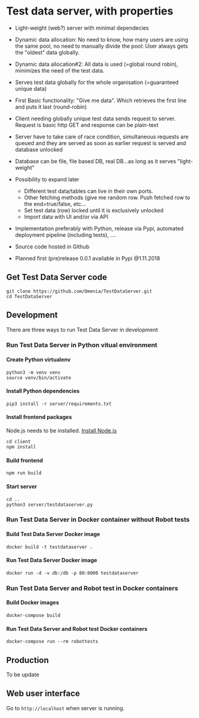 # Test data server, with properties #

* Light-weight (web?) server with minimal dependecies
* Dynamic data allocation: No need to know, how many users are using the same pool, no need to manually divide the pool: User always gets the "oldest" data globally.
* Dynamic data allocation#2: All data is used (=global round robin), minimizes the need of the test data.
* Serves test data globally for the whole organisation (=guaranteed unique data)
* First Basic functionality: "Give me data". Which retrieves the first line and puts it last (round-robin)


* Client needing globally unique test data sends request to server. Request is basic http GET and response can be plain-text
* Server have to take care of race condition, simultaneous requests are queued and they are served as soon as earlier request is served and database unlocked
* Database can be file, file based DB, real DB...as long as it serves "light-weight"
* Possibility to expand later
  * Different test data/tables can live in their own ports.
  * Other fetching methods (give me random row. Push fetched row to the end=true/false, etc...
  * Set test data (row) locked until it is exclusively unlocked
  * Import data with UI and/or via API
* Implementation preferably with Python, release via Pypi, automated deployment pipeline (including tests), ....
* Source code hosted in Github
* Planned first (pre)release 0.0.1 available in Pypi @1.11.2018

## Get Test Data Server code

```
git clone https://github.com/Omenia/TestDataServer.git
cd TestDataServer
```

## Development ##

There are three ways to run Test Data Server in development

### Run Test Data Server in Python vitual environment ###

#### Create Python virtualenv 

```
python3 -m venv venv
source venv/bin/activate
```

#### Install Python dependencies

```
pip3 install -r server/requirements.txt
```

#### Install frontend packages

Node.js needs to be installed. [Install Node.js](https://nodejs.org/en/download/package-manager/)

```
cd client
npm install
```

#### Build frontend

```
npm run build
```

#### Start server

```
cd ..
python3 server/testdataserver.py
```

### Run Test Data Server in Docker container without Robot tests

#### Build Test Data Server Docker image 

```
docker build -t testdataserver .
```

#### Run Test Data Server Docker image 

```
docker run -d -v db:/db -p 80:8000 testdataserver
```

### Run Test Data Server and Robot test in Docker containers 

#### Build Docker images

```
docker-compose build
```

#### Run Test Data Server and Robot test Docker containers

```
docker-compose run --rm robottests
```

## Production ##

To be update

## Web user interface ##

Go to `http://localhost` when server is running.


